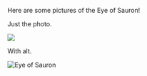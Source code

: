 Here are some pictures of the Eye of Sauron!

Just the photo.

![](eye.jpg)

With alt.

![Eye of Sauron](eye.jpg)
